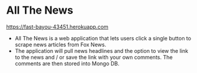 # All The News

https://fast-bayou-43451.herokuapp.com

* All The News is a web application that lets users click a single button to scrape news articles from Fox News.
* The application will pull news headlines and the option to view the link to the news and / or save the link with your own comments. The comments are then stored into Mongo DB.
